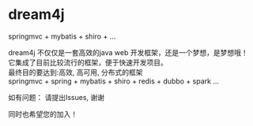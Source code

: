 # dream4j
springmvc + mybatis + shiro + ...

dream4j 不仅仅是一套高效的java web 开发框架，还是一个梦想，是梦想哦！<br/>
它集成了目前比较流行的框架，便于快速开发项目。<br/>
最终目的要达到:高效, 高可用, 分布式的框架<br/>
springmvc + spring + mybatis + shiro + redis + dubbo + spark ...<br/>

如有问题：
请提出Issues, 谢谢

同时也希望您的加入！

